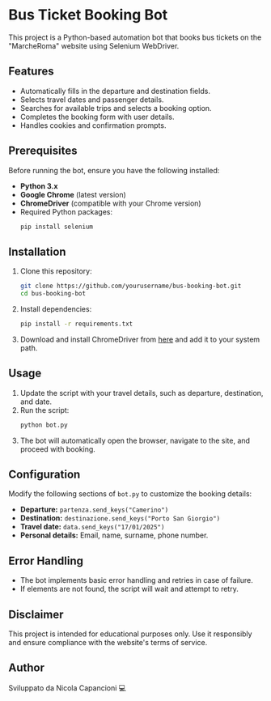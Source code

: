# Bus Ticket Booking Bot

This project is a Python-based automation bot that books bus tickets on the "MarcheRoma" website using Selenium WebDriver.

## Features
- Automatically fills in the departure and destination fields.
- Selects travel dates and passenger details.
- Searches for available trips and selects a booking option.
- Completes the booking form with user details.
- Handles cookies and confirmation prompts.

## Prerequisites

Before running the bot, ensure you have the following installed:

- **Python 3.x**
- **Google Chrome** (latest version)
- **ChromeDriver** (compatible with your Chrome version)
- Required Python packages:
  ```bash
  pip install selenium
  ```

## Installation

1. Clone this repository:
   ```bash
   git clone https://github.com/yourusername/bus-booking-bot.git
   cd bus-booking-bot
   ```

2. Install dependencies:
   ```bash
   pip install -r requirements.txt
   ```

3. Download and install ChromeDriver from [here](https://chromedriver.chromium.org/downloads) and add it to your system path.

## Usage

1. Update the script with your travel details, such as departure, destination, and date.
2. Run the script:
   ```bash
   python bot.py
   ```
3. The bot will automatically open the browser, navigate to the site, and proceed with booking.

## Configuration

Modify the following sections of `bot.py` to customize the booking details:

- **Departure:** `partenza.send_keys("Camerino")`
- **Destination:** `destinazione.send_keys("Porto San Giorgio")`
- **Travel date:** `data.send_keys("17/01/2025")`
- **Personal details:** Email, name, surname, phone number.

## Error Handling

- The bot implements basic error handling and retries in case of failure.
- If elements are not found, the script will wait and attempt to retry.

## Disclaimer

This project is intended for educational purposes only. Use it responsibly and ensure compliance with the website's terms of service.

## Author

Sviluppato da Nicola Capancioni 💻

